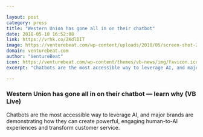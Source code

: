 ```yaml
---

layout: post
category: press
title: "Western Union has gone all in on their chatbot"
date: 2018-05-10 16:52:08
link: https://vrhk.co/2KdlDIT
image: https://venturebeat.com/wp-content/uploads/2018/05/screen-shot-2018-05-10-at-9-22-01-am.png?fit=1780%2C967&strip=all
domain: venturebeat.com
author: "VentureBeat"
icon: https://venturebeat.com/wp-content/themes/vb-news/img/favicon.ico
excerpt: "Chatbots are the most accessible way to leverage AI, and major brands are demonstrating how they can create powerful, engaging human-to-AI experiences and transform customer service."

---
```


### Western Union has gone all in on their chatbot — learn why (VB Live)

Chatbots are the most accessible way to leverage AI, and major brands are demonstrating how they can create powerful, engaging human-to-AI experiences and transform customer service.